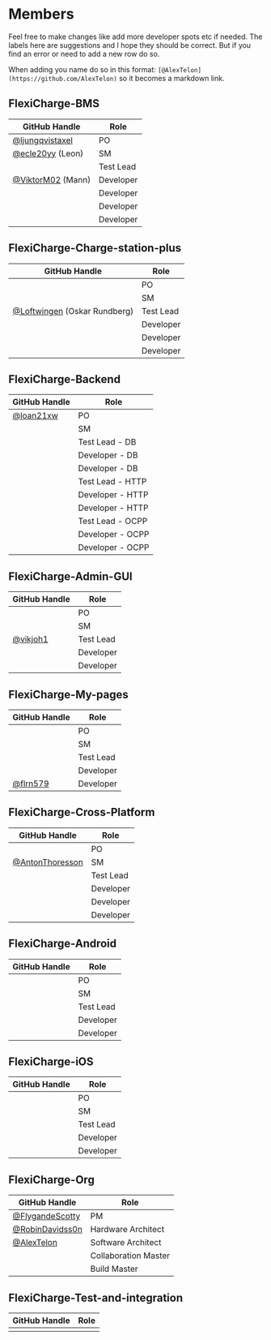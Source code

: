 # Members

Feel free to make changes like add more developer spots etc if needed. The labels here are suggestions and I hope they should be correct. But if you find an error or need to add a new row do so.

When adding you name do so in this format: `[@AlexTelon](https://github.com/AlexTelon)` so it becomes a markdown link.

## FlexiCharge-BMS

| GitHub Handle                                        | Role      |
| ---------------------------------------------------- | --------- |
| [@ljungqvistaxel](https://github.com/ljungqvistaxel) | PO        |
| [@ecle20yy](https://github.com/ecle20yy) (Leon)      | SM        |
|                                                      | Test Lead |
| [@ViktorM02](https://github.com/ViktorM02) (Mann)    | Developer |
|                                                      | Developer |
|                                                      | Developer |
|                                                      | Developer |

## FlexiCharge-Charge-station-plus

| GitHub Handle                                                 | Role      |
| ------------------------------------------------------------- | --------- |
|                                                               | PO        |
|                                                               | SM        |
| [@Loftwingen](https://github.com/Loftwingen) (Oskar Rundberg) | Test Lead |
|                                                               | Developer |
|                                                               | Developer |
|                                                               | Developer |

## FlexiCharge-Backend

| GitHub Handle                            | Role             |
| ---------------------------------------- | ---------------- |
| [@loan21xw](https://github.com/loan21xw) | PO               |
|                                          | SM               |
|                                          | Test Lead - DB   |
|                                          | Developer - DB   |
|                                          | Developer - DB   |
|                                          | Test Lead - HTTP |
|                                          | Developer - HTTP |
|                                          | Developer - HTTP |
|                                          | Test Lead - OCPP |
|                                          | Developer - OCPP |
|                                          | Developer - OCPP |

## FlexiCharge-Admin-GUI

| GitHub Handle                          | Role      |
| -------------------------------------- | --------- |
|                                        | PO        |
|                                        | SM        |
| [@vikjoh1](https://github.com/vikjoh1) | Test Lead |
|                                        | Developer |
|                                        | Developer |

## FlexiCharge-My-pages

| GitHub Handle                          | Role      |
| -------------------------------------- | --------- |
|                                        | PO        |
|                                        | SM        |
|                                        | Test Lead |
|                                        | Developer |
| [@flrn579](https://github.com/flrn579) | Developer |

## FlexiCharge-Cross-Platform

| GitHub Handle                                        | Role      |
| ---------------------------------------------------- | --------- |
|                                                      | PO        |
| [@AntonThoresson](https://github.com/AntonThoresson) | SM        |
|                                                      | Test Lead |
|                                                      | Developer |
|                                                      | Developer |
|                                                      | Developer |

## FlexiCharge-Android

| GitHub Handle | Role      |
| ------------- | --------- |
|               | PO        |
|               | SM        |
|               | Test Lead |
|               | Developer |
|               | Developer |

## FlexiCharge-iOS

| GitHub Handle | Role      |
| ------------- | --------- |
|               | PO        |
|               | SM        |
|               | Test Lead |
|               | Developer |
|               | Developer |

## FlexiCharge-Org

| GitHub Handle                                        | Role                 |
| ---------------------------------------------------- | -------------------- |
| [@FlygandeScotty](https://github.com/FlygandeScotty) | PM                   |
| [@RobinDavidss0n](https://github.com/RobinDavidss0n) | Hardware Architect   |
| [@AlexTelon](https://github.com/AlexTelon)           | Software Architect   |
|                                                      | Collaboration Master |
|                                                      | Build Master         |

## FlexiCharge-Test-and-integration

| GitHub Handle | Role |
| ------------- | ---- |
|               |      |
